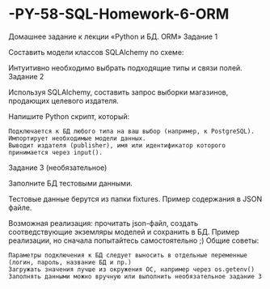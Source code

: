 # -PY-58-SQL-Homework-6-ORM
Домашнее задание к лекции «Python и БД. ORM»
Задание 1

Составить модели классов SQLAlchemy по схеме:

Интуитивно необходимо выбрать подходящие типы и связи полей.
Задание 2

Используя SQLAlchemy, составить запрос выборки магазинов, продающих целевого издателя.

Напишите Python скрипт, который:

    Подключается к БД любого типа на ваш выбор (например, к PostgreSQL).
    Импортирует необходимые модели данных.
    Выводит издателя (publisher), имя или идентификатор которого принимается через input().

Задание 3 (необязательное)

Заполните БД тестовыми данными.

Тестовые данные берутся из папки fixtures. Пример содержания в JSON файле.

Возможная реализация: прочитать json-файл, создать соотведствующие экземляры моделей и сохранить в БД.
Пример реализации, но сначала попытайтесь самостоятельно ;)
Общие советы:

    Параметры подключения к БД следует выносить в отдельные переменные (логин, пароль, название БД и пр.)
    Загружать значения лучше из окружения ОС, например через os.getenv()
    Заполнять данными можно вручную или выполнить необязательное задание 3
